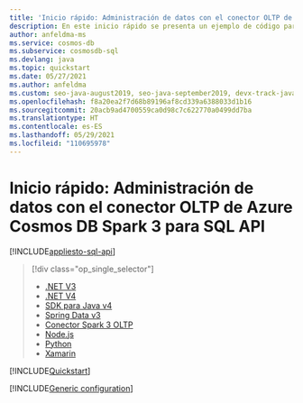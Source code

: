 ```yaml
---
title: 'Inicio rápido: Administración de datos con el conector OLTP de Azure Cosmos DB Spark 3 para SQL API'
description: En este inicio rápido se presenta un ejemplo de código para el conector OLTP de Azure Cosmos DB Spark 3 para SQL API que puede usar para conectarse a su cuenta de Azure Cosmos DB y consultar datos en ella
author: anfeldma-ms
ms.service: cosmos-db
ms.subservice: cosmosdb-sql
ms.devlang: java
ms.topic: quickstart
ms.date: 05/27/2021
ms.author: anfeldma
ms.custom: seo-java-august2019, seo-java-september2019, devx-track-java
ms.openlocfilehash: f8a20ea2f7d68b89196af8cd339a6388033d1b16
ms.sourcegitcommit: 20acb9ad4700559ca0d98c7c622770a0499dd7ba
ms.translationtype: HT
ms.contentlocale: es-ES
ms.lasthandoff: 05/29/2021
ms.locfileid: "110695978"
---
```

# <a name="quickstart-manage-data-with-azure-cosmos-db-spark-3-oltp-connector-for-sql-api"></a>Inicio rápido: Administración de datos con el conector OLTP de Azure Cosmos DB Spark 3 para SQL API
[!INCLUDE[appliesto-sql-api](includes/appliesto-sql-api.md)]

> [!div class="op_single_selector"]
> * [.NET V3](create-sql-api-dotnet.md)
> * [.NET V4](create-sql-api-dotnet-V4.md)
> * [SDK para Java v4](create-sql-api-java.md)
> * [Spring Data v3](create-sql-api-spring-data.md)
> * [Conector Spark 3 OLTP](create-sql-api-spark.md)
> * [Node.js](create-sql-api-nodejs.md)
> * [Python](create-sql-api-python.md)
> * [Xamarin](create-sql-api-xamarin-dotnet.md)

[!INCLUDE[Quickstart](~/azure-sdk-for-java-cosmos-db/sdk/cosmos/azure-cosmos-spark_3-1_2-12/docs/quick-start.md)]

[!INCLUDE[Generic configuration](~/azure-sdk-for-java-cosmos-db/sdk/cosmos/azure-cosmos-spark_3-1_2-12/docs/configuration-reference.md)]
